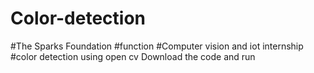 # Color-detection
#The Sparks Foundation
#function
#Computer vision and iot internship
#color detection using open cv 
Download the code and run 
